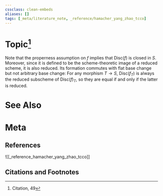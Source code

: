 ```yaml
---
cssclass: clean-embeds
aliases: []
tags: [_meta/literature_note, _reference/hamacher_yang_zhao_tcco]
---
```

# Topic[^1]





Note that the properness assumption on $f$ implies that $\mathrm{Disc}(f)$ is closed in $S$. Moreover, since it is defined to be the scheme-theoretic image of a reduced scheme, it is also reduced. Its formation commutes with flat base change but not arbitrary base change: For any morphism $T \to S$, $\mathrm{Disc}(f_T)$ is always the reduced subscheme of $\mathrm{Disc}(f)_T$, so they are equal if and only if the latter is reduced. 





# See Also

# Meta
## References
![[_reference_hamacher_yang_zhao_tcco]]


## Citations and Footnotes
[^1]: Citation, 49